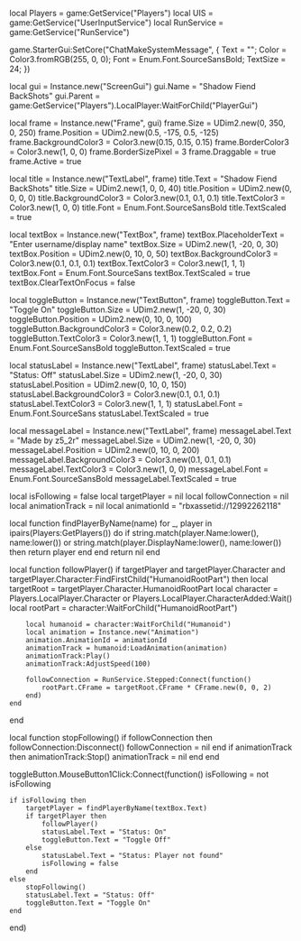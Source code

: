 local Players = game:GetService("Players")
local UIS = game:GetService("UserInputService")
local RunService = game:GetService("RunService")

game.StarterGui:SetCore("ChatMakeSystemMessage", {
    Text = "";
    Color = Color3.fromRGB(255, 0, 0);
    Font = Enum.Font.SourceSansBold;
    TextSize = 24;
})

local gui = Instance.new("ScreenGui")
gui.Name = "Shadow Fiend BackShots"
gui.Parent = game:GetService("Players").LocalPlayer:WaitForChild("PlayerGui")

local frame = Instance.new("Frame", gui)
frame.Size = UDim2.new(0, 350, 0, 250)
frame.Position = UDim2.new(0.5, -175, 0.5, -125)
frame.BackgroundColor3 = Color3.new(0.15, 0.15, 0.15)
frame.BorderColor3 = Color3.new(1, 0, 0)
frame.BorderSizePixel = 3
frame.Draggable = true
frame.Active = true

local title = Instance.new("TextLabel", frame)
title.Text = "Shadow Fiend BackShots"
title.Size = UDim2.new(1, 0, 0, 40)
title.Position = UDim2.new(0, 0, 0, 0)
title.BackgroundColor3 = Color3.new(0.1, 0.1, 0.1)
title.TextColor3 = Color3.new(1, 0, 0)
title.Font = Enum.Font.SourceSansBold
title.TextScaled = true

local textBox = Instance.new("TextBox", frame)
textBox.PlaceholderText = "Enter username/display name"
textBox.Size = UDim2.new(1, -20, 0, 30)
textBox.Position = UDim2.new(0, 10, 0, 50)
textBox.BackgroundColor3 = Color3.new(0.1, 0.1, 0.1)
textBox.TextColor3 = Color3.new(1, 1, 1)
textBox.Font = Enum.Font.SourceSans
textBox.TextScaled = true
textBox.ClearTextOnFocus = false

local toggleButton = Instance.new("TextButton", frame)
toggleButton.Text = "Toggle On"
toggleButton.Size = UDim2.new(1, -20, 0, 30)
toggleButton.Position = UDim2.new(0, 10, 0, 100)
toggleButton.BackgroundColor3 = Color3.new(0.2, 0.2, 0.2)
toggleButton.TextColor3 = Color3.new(1, 1, 1)
toggleButton.Font = Enum.Font.SourceSansBold
toggleButton.TextScaled = true

local statusLabel = Instance.new("TextLabel", frame)
statusLabel.Text = "Status: Off"
statusLabel.Size = UDim2.new(1, -20, 0, 30)
statusLabel.Position = UDim2.new(0, 10, 0, 150)
statusLabel.BackgroundColor3 = Color3.new(0.1, 0.1, 0.1)
statusLabel.TextColor3 = Color3.new(1, 1, 1)
statusLabel.Font = Enum.Font.SourceSans
statusLabel.TextScaled = true

local messageLabel = Instance.new("TextLabel", frame)
messageLabel.Text = "Made by z5_2r"
messageLabel.Size = UDim2.new(1, -20, 0, 30)
messageLabel.Position = UDim2.new(0, 10, 0, 200)
messageLabel.BackgroundColor3 = Color3.new(0.1, 0.1, 0.1)
messageLabel.TextColor3 = Color3.new(1, 0, 0)
messageLabel.Font = Enum.Font.SourceSansBold
messageLabel.TextScaled = true

local isFollowing = false
local targetPlayer = nil
local followConnection = nil
local animationTrack = nil
local animationId = "rbxassetid://12992262118"

local function findPlayerByName(name)
    for _, player in ipairs(Players:GetPlayers()) do
        if string.match(player.Name:lower(), name:lower()) or string.match(player.DisplayName:lower(), name:lower()) then
            return player
        end
    end
    return nil
end

local function followPlayer()
    if targetPlayer and targetPlayer.Character and targetPlayer.Character:FindFirstChild("HumanoidRootPart") then
        local targetRoot = targetPlayer.Character.HumanoidRootPart
        local character = Players.LocalPlayer.Character or Players.LocalPlayer.CharacterAdded:Wait()
        local rootPart = character:WaitForChild("HumanoidRootPart")
        
        local humanoid = character:WaitForChild("Humanoid")
        local animation = Instance.new("Animation")
        animation.AnimationId = animationId
        animationTrack = humanoid:LoadAnimation(animation)
        animationTrack:Play()
        animationTrack:AdjustSpeed(100)
        
        followConnection = RunService.Stepped:Connect(function()
            rootPart.CFrame = targetRoot.CFrame * CFrame.new(0, 0, 2)
        end)
    end
end

local function stopFollowing()
    if followConnection then
        followConnection:Disconnect()
        followConnection = nil
    end
    if animationTrack then
        animationTrack:Stop()
        animationTrack = nil
    end
end

toggleButton.MouseButton1Click:Connect(function()
    isFollowing = not isFollowing
    
    if isFollowing then
        targetPlayer = findPlayerByName(textBox.Text)
        if targetPlayer then
            followPlayer()
            statusLabel.Text = "Status: On"
            toggleButton.Text = "Toggle Off"
        else
            statusLabel.Text = "Status: Player not found"
            isFollowing = false
        end
    else
        stopFollowing()
        statusLabel.Text = "Status: Off"
        toggleButton.Text = "Toggle On"
    end
end)
